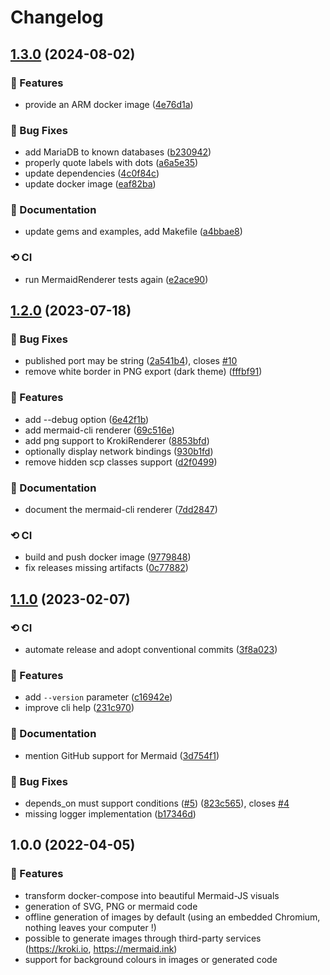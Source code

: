 # Changelog

## [1.3.0](https://github.com/derlin/docker-compose-viz-mermaid/compare/v1.2.0...v1.3.0) (2024-08-02)


### 🚀 Features

* provide an ARM docker image ([4e76d1a](https://github.com/derlin/docker-compose-viz-mermaid/commit/4e76d1a296a9f43bddce5c28ed9711b5075492ac))


### 🐛 Bug Fixes

* add MariaDB to known databases ([b230942](https://github.com/derlin/docker-compose-viz-mermaid/commit/b230942dcb40a67055cce15745c2ff6f668c3008))
* properly quote labels with dots ([a6a5e35](https://github.com/derlin/docker-compose-viz-mermaid/commit/a6a5e3542a8b180361d16a0920956a05a34dea4b))
* update dependencies ([4c0f84c](https://github.com/derlin/docker-compose-viz-mermaid/commit/4c0f84c7acfeff2bce023f00ee6fa603489522c6))
* update docker image ([eaf82ba](https://github.com/derlin/docker-compose-viz-mermaid/commit/eaf82ba2bb964a4762c7d9773c493f50691ddcd4))


### 💬 Documentation

* update gems and examples, add Makefile ([a4bbae8](https://github.com/derlin/docker-compose-viz-mermaid/commit/a4bbae86ae03f0462d7a4ab6e545d11db777891c))


### ⟲ CI

* run MermaidRenderer tests again ([e2ace90](https://github.com/derlin/docker-compose-viz-mermaid/commit/e2ace90eb5f1b39361142d3a29904ab73437f66c))

## [1.2.0](https://github.com/derlin/docker-compose-viz-mermaid/compare/v1.1.0...v1.2.0) (2023-07-18)


### 🐛 Bug Fixes

* published port may be string ([2a541b4](https://github.com/derlin/docker-compose-viz-mermaid/commit/2a541b40c36c610f9c79fbef93a3cf8163a24a06)), closes [#10](https://github.com/derlin/docker-compose-viz-mermaid/issues/10)
* remove white border in PNG export (dark theme) ([fffbf91](https://github.com/derlin/docker-compose-viz-mermaid/commit/fffbf91258938e3cbd6b34553c8e86fd51597c85))


### 🚀 Features

* add --debug option ([6e42f1b](https://github.com/derlin/docker-compose-viz-mermaid/commit/6e42f1bf4d5948f0b30a3ccf8d3f359b2f9fbf9c))
* add mermaid-cli renderer ([69c516e](https://github.com/derlin/docker-compose-viz-mermaid/commit/69c516e798eb449f336e0c0dd38fc07a2dd4c6ea))
* add png support to KrokiRenderer ([8853bfd](https://github.com/derlin/docker-compose-viz-mermaid/commit/8853bfda40896d83bfe4580248acaa36e2150a11))
* optionally display network bindings ([930b1fd](https://github.com/derlin/docker-compose-viz-mermaid/commit/930b1fd9530b2dd8028bcba3451f8074d7791f36))
* remove hidden scp classes support ([d2f0499](https://github.com/derlin/docker-compose-viz-mermaid/commit/d2f0499be499e538ed515a4287b24e9373a4fa5f))


### 💬 Documentation

* document the mermaid-cli renderer ([7dd2847](https://github.com/derlin/docker-compose-viz-mermaid/commit/7dd28475123565e0c10af09f8c34eaff17d35145))


### ⟲ CI

* build and push docker image ([9779848](https://github.com/derlin/docker-compose-viz-mermaid/commit/9779848febb3e3fc2bf99694fe47b26d733d21a6))
* fix releases missing artifacts ([0c77882](https://github.com/derlin/docker-compose-viz-mermaid/commit/0c77882ea2a598152a0e59d7ec507001789a1ccb))

## [1.1.0](https://github.com/derlin/docker-compose-viz-mermaid/compare/v1.0.0...v1.1.0) (2023-02-07)


### ⟲ CI

* automate release and adopt conventional commits ([3f8a023](https://github.com/derlin/docker-compose-viz-mermaid/commit/3f8a02366825b595be97851d94e75846dcbf2b13))


### 🚀 Features

* add `--version` parameter ([c16942e](https://github.com/derlin/docker-compose-viz-mermaid/commit/c16942ef38b7a22203916ac2dbeafd87d5715c93))
* improve cli help ([231c970](https://github.com/derlin/docker-compose-viz-mermaid/commit/231c97021cf20aece4437cd74a891cd26a8211c4))


### 💬 Documentation

* mention GitHub support for Mermaid ([3d754f1](https://github.com/derlin/docker-compose-viz-mermaid/commit/3d754f1f464006b39f0f6d5086f6912fc9ab6a32))


### 🐛 Bug Fixes

* depends_on must support conditions ([#5](https://github.com/derlin/docker-compose-viz-mermaid/issues/5)) ([823c565](https://github.com/derlin/docker-compose-viz-mermaid/commit/823c565d22a687761384227bdbac4c2830c6b581)), closes [#4](https://github.com/derlin/docker-compose-viz-mermaid/issues/4)
* missing logger implementation ([b17346d](https://github.com/derlin/docker-compose-viz-mermaid/commit/b17346d5c62c9468d3571774b0d28a61e279486e))

## 1.0.0 (2022-04-05)

### 🚀 Features

* transform docker-compose into beautiful Mermaid-JS visuals
* generation of SVG, PNG or mermaid code
* offline generation of images by default (using an embedded Chromium, nothing leaves your computer !)
* possible to generate images through third-party services (https://kroki.io, https://mermaid.ink)
* support for background colours in images or generated code
